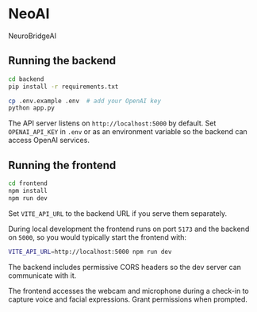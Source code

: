 # NeoAI
NeuroBridgeAI

## Running the backend

```bash
cd backend
pip install -r requirements.txt

cp .env.example .env  # add your OpenAI key
python app.py
```

The API server listens on `http://localhost:5000` by default. Set
`OPENAI_API_KEY` in `.env` or as an environment variable so the backend can
access OpenAI services.


## Running the frontend

```bash
cd frontend
npm install
npm run dev
```

Set `VITE_API_URL` to the backend URL if you serve them separately.

During local development the frontend runs on port `5173` and the backend on
`5000`, so you would typically start the frontend with:

```bash
VITE_API_URL=http://localhost:5000 npm run dev
```

The backend includes permissive CORS headers so the dev server can communicate
with it.

The frontend accesses the webcam and microphone during a check-in to
capture voice and facial expressions. Grant permissions when prompted.

